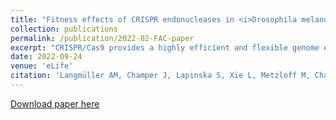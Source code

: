 ```yaml
---
title: "Fitness effects of CRISPR endonucleases in <i>Drosophila melanogaster</i> populations"
collection: publications
permalink: /publication/2022-02-FAC-paper
excerpt: "CRISPR/Cas9 provides a highly efficient and flexible genome editing technology with numerous potential applications ranging from gene therapy to population control. Some proposed applications involve the integration of CRISPR/Cas9 endonucleases into an organism's genome, which raises questions about potentially harmful effects to the transgenic individuals. One example for which this is particularly relevant are CRISPR-based gene drives conceived for the genetic alteration of entire populations. The performance of such drives can strongly depend on fitness costs experienced by drive carriers, yet relatively little is known about the magnitude and causes of these costs. Here, we assess the fitness effects of genomic CRISPR/Cas9 expression in <i>Drosophila melanogaster</i> cage populations by tracking allele frequencies of four different transgenic constructs that allow us to disentangle direct fitness costs due to the integration, expression, and target-site activity of Cas9, from fitness costs due to potential off-target cleavage. Using a maximum likelihood framework, we find that a model with no direct fitness costs but moderate costs due to off-target effects fits our cage data best. Consistent with this, we do not observe fitness costs for a construct with Cas9HF1, a high-fidelity version of Cas9. We further demonstrate that using Cas9HF1 instead of standard Cas9 in a homing drive achieves similar drive conversion efficiency. These results suggest that gene drives should be designed with high-fidelity endonucleases and may have implications for other applications that involve genomic integration of CRISPR endonucleases."
date: 2022-09-24
venue: 'eLife'
citation: 'Langmüller AM, Champer J, Lapinska S, Xie L, Metzloff M, Champer SE, Liu J, Xu Y, Du J, Clark AG, Messer PW. Fitness effects of CRISPR endonucleases in Drosophila melanogaster populations. Elife. 2022 Sep 22;11:e71809. doi: 10.7554/eLife.71809.'
---
```


[Download paper here](https://doi.org/10.7554/eLife.71809)
